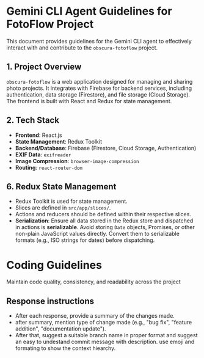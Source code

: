 # Gemini CLI Agent Guidelines for FotoFlow Project

This document provides guidelines for the Gemini CLI agent to effectively interact with and contribute to the `obscura-fotoflow` project.

## 1. Project Overview

`obscura-fotoflow` is a web application designed for managing and sharing photo projects. It integrates with Firebase for backend services, including authentication, data storage (Firestore), and file storage (Cloud Storage). The frontend is built with React and Redux for state management.

## 2. Tech Stack

*   **Frontend**: React.js
*   **State Management**: Redux Toolkit
*   **Backend/Database**: Firebase (Firestore, Cloud Storage, Authentication)
*   **EXIF Data**: `exifreader`
*   **Image Compression**: `browser-image-compression`
*   **Routing**: `react-router-dom`


## 6. Redux State Management

*   Redux Toolkit is used for state management.
*   Slices are defined in `src/app/slices/`.
*   Actions and reducers should be defined within their respective slices.
*   **Serialization**: Ensure all data stored in the Redux store and dispatched in actions is **serializable**. Avoid storing `Date` objects, Promises, or other non-plain JavaScript values directly. Convert them to serializable formats (e.g., ISO strings for dates) before dispatching.
 
  

# Coding Guidelines
Maintain code quality, consistency, and readability across the project


## Response instructions
*  After each response, provide a summary of the changes made.
*  after summary, mention type of change made (e.g., "bug fix", "feature addition", "documentation update").
* After that, suggest a suitable branch name in proper format and suggest an easy to undestand commit message with description. use emoji and formating to show the context hiearchy.
